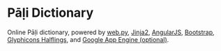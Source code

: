 # Pāḷi Dictionary

Online Pāḷi dictionary, powered by [web.py](http://webpy.org/),
[Jinja2](http://jinja.pocoo.org/),
[AngularJS](http://angularjs.org/),
[Bootstrap](http://twitter.github.com/bootstrap/),
[Glyphicons Halflings](http://glyphicons.com/),
and [Google App Engine (optional)](https://developers.google.com/appengine/).

